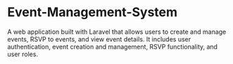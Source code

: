 # Event-Management-System
A web application built with Laravel that allows users to create and manage events, RSVP to events, and view event details. It includes user authentication, event creation and management, RSVP functionality, and user roles.
